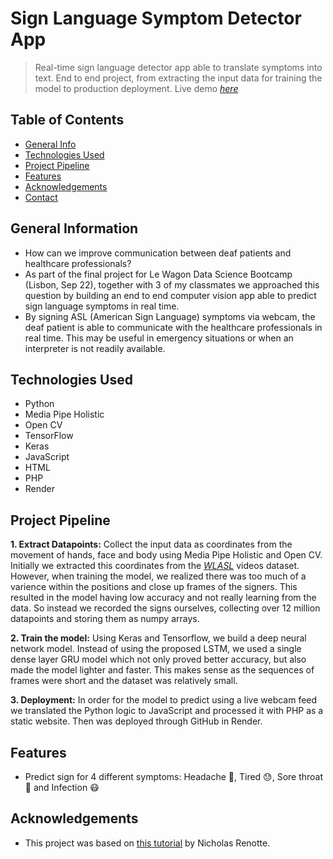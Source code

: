 # Sign Language Symptom Detector App
> Real-time sign language detector app able to translate symptoms into text.
End to end project, from extracting the input data for training the model to production deployment.
> Live demo [_here_](https://signlanguagesymptoms.onrender.com/)

## Table of Contents
* [General Info](#general-information)
* [Technologies Used](#technologies-used)
* [Project Pipeline](#project-pipeline)
* [Features](#features)
* [Acknowledgements](#acknowledgements)
* [Contact](#contact)
<!-- * [License](#license) -->


## General Information

- How can we improve communication between deaf patients and healthcare professionals?
- As part of the final project for Le Wagon Data Science Bootcamp (Lisbon, Sep 22), together with 3 of my classmates we approached this question by building an end to end computer vision app able to predict sign language symptoms in real time. 
- By signing ASL (American Sign Language) symptoms via webcam, the deaf patient is able to communicate with the healthcare professionals in real time. This may be useful in emergency situations or when an interpreter is not readily available.  


## Technologies Used

- Python
- Media Pipe Holistic
- Open CV
- TensorFlow
- Keras
- JavaScript
- HTML
- PHP
- Render


## Project Pipeline

 **1. Extract Datapoints:** Collect the input data as coordinates from the movement of hands, face and body using Media Pipe Holistic and Open CV. Initially we extracted this coordinates from the [_WLASL_](https://dxli94.github.io/WLASL/) videos dataset. However, when training the model, we realized there was too much of a varience within the positions and close up frames of the signers. This resulted in the model having low accuracy and not really learning from the data. So instead we recorded the signs ourselves, collecting over 12 million datapoints and storing them as numpy arrays. 

**2. Train the model:**  Using Keras and Tensorflow, we build a deep neural network model. Instead of using the proposed LSTM, we used a single dense layer GRU model which not only proved better accuracy, but also made the model lighter and faster. This makes sense as the sequences of frames were short and the dataset was relatively small. 

**3. Deployment:** In order for the model to predict using a live webcam feed we translated the Python logic to JavaScript and processed it with PHP as a static website. Then was deployed through GitHub in Render.    


## Features
- Predict sign for 4 different symptoms: Headache 🧠, Tired 😓, Sore throat 🤒 and Infection 😷


## Acknowledgements

- This project was based on [this tutorial](https://www.youtube.com/watch?v=doDUihpj6ro&t=125s) by Nicholas Renotte.

